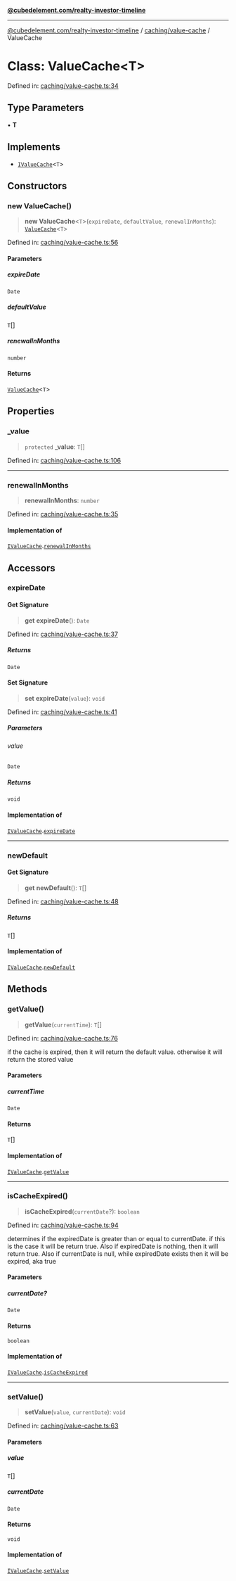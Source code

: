 [**@cubedelement.com/realty-investor-timeline**](../../../index.md)

---

[@cubedelement.com/realty-investor-timeline](../../../modules.md) / [caching/value-cache](../index.md) / ValueCache

# Class: ValueCache\<T\>

Defined in: [caching/value-cache.ts:34](https://github.com/kvernon/realty-investor-timeline/blob/cec7f590aef4aded8ee94008f5b37aa0db4daadd/src/caching/value-cache.ts#L34)

## Type Parameters

• **T**

## Implements

- [`IValueCache`](../interfaces/IValueCache.md)\<`T`\>

## Constructors

### new ValueCache()

> **new ValueCache**\<`T`\>(`expireDate`, `defaultValue`, `renewalInMonths`): [`ValueCache`](ValueCache.md)\<`T`\>

Defined in: [caching/value-cache.ts:56](https://github.com/kvernon/realty-investor-timeline/blob/cec7f590aef4aded8ee94008f5b37aa0db4daadd/src/caching/value-cache.ts#L56)

#### Parameters

##### expireDate

`Date`

##### defaultValue

`T`[]

##### renewalInMonths

`number`

#### Returns

[`ValueCache`](ValueCache.md)\<`T`\>

## Properties

### \_value

> `protected` **\_value**: `T`[]

Defined in: [caching/value-cache.ts:106](https://github.com/kvernon/realty-investor-timeline/blob/cec7f590aef4aded8ee94008f5b37aa0db4daadd/src/caching/value-cache.ts#L106)

---

### renewalInMonths

> **renewalInMonths**: `number`

Defined in: [caching/value-cache.ts:35](https://github.com/kvernon/realty-investor-timeline/blob/cec7f590aef4aded8ee94008f5b37aa0db4daadd/src/caching/value-cache.ts#L35)

#### Implementation of

[`IValueCache`](../interfaces/IValueCache.md).[`renewalInMonths`](../interfaces/IValueCache.md#renewalinmonths)

## Accessors

### expireDate

#### Get Signature

> **get** **expireDate**(): `Date`

Defined in: [caching/value-cache.ts:37](https://github.com/kvernon/realty-investor-timeline/blob/cec7f590aef4aded8ee94008f5b37aa0db4daadd/src/caching/value-cache.ts#L37)

##### Returns

`Date`

#### Set Signature

> **set** **expireDate**(`value`): `void`

Defined in: [caching/value-cache.ts:41](https://github.com/kvernon/realty-investor-timeline/blob/cec7f590aef4aded8ee94008f5b37aa0db4daadd/src/caching/value-cache.ts#L41)

##### Parameters

###### value

`Date`

##### Returns

`void`

#### Implementation of

[`IValueCache`](../interfaces/IValueCache.md).[`expireDate`](../interfaces/IValueCache.md#expiredate)

---

### newDefault

#### Get Signature

> **get** **newDefault**(): `T`[]

Defined in: [caching/value-cache.ts:48](https://github.com/kvernon/realty-investor-timeline/blob/cec7f590aef4aded8ee94008f5b37aa0db4daadd/src/caching/value-cache.ts#L48)

##### Returns

`T`[]

#### Implementation of

[`IValueCache`](../interfaces/IValueCache.md).[`newDefault`](../interfaces/IValueCache.md#newdefault)

## Methods

### getValue()

> **getValue**(`currentTime`): `T`[]

Defined in: [caching/value-cache.ts:76](https://github.com/kvernon/realty-investor-timeline/blob/cec7f590aef4aded8ee94008f5b37aa0db4daadd/src/caching/value-cache.ts#L76)

if the cache is expired, then it will return the default value. otherwise
it will return the stored value

#### Parameters

##### currentTime

`Date`

#### Returns

`T`[]

#### Implementation of

[`IValueCache`](../interfaces/IValueCache.md).[`getValue`](../interfaces/IValueCache.md#getvalue)

---

### isCacheExpired()

> **isCacheExpired**(`currentDate`?): `boolean`

Defined in: [caching/value-cache.ts:94](https://github.com/kvernon/realty-investor-timeline/blob/cec7f590aef4aded8ee94008f5b37aa0db4daadd/src/caching/value-cache.ts#L94)

determines if the expiredDate is greater than
or equal to currentDate. if this is the case it
will be return true. Also if expiredDate is nothing,
then it will return true. Also if currentDate is null,
while expiredDate exists then it will be expired, aka true

#### Parameters

##### currentDate?

`Date`

#### Returns

`boolean`

#### Implementation of

[`IValueCache`](../interfaces/IValueCache.md).[`isCacheExpired`](../interfaces/IValueCache.md#iscacheexpired)

---

### setValue()

> **setValue**(`value`, `currentDate`): `void`

Defined in: [caching/value-cache.ts:63](https://github.com/kvernon/realty-investor-timeline/blob/cec7f590aef4aded8ee94008f5b37aa0db4daadd/src/caching/value-cache.ts#L63)

#### Parameters

##### value

`T`[]

##### currentDate

`Date`

#### Returns

`void`

#### Implementation of

[`IValueCache`](../interfaces/IValueCache.md).[`setValue`](../interfaces/IValueCache.md#setvalue)
